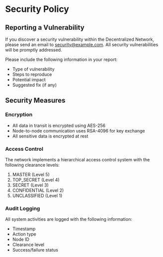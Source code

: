 # Security Policy

## Reporting a Vulnerability

If you discover a security vulnerability within the Decentralized Network, please send an email to security@example.com. All security vulnerabilities will be promptly addressed.

Please include the following information in your report:

- Type of vulnerability
- Steps to reproduce
- Potential impact
- Suggested fix (if any)

## Security Measures

### Encryption

- All data in transit is encrypted using AES-256
- Node-to-node communication uses RSA-4096 for key exchange
- All sensitive data is encrypted at rest

### Access Control

The network implements a hierarchical access control system with the following clearance levels:

1. MASTER (Level 5)
2. TOP_SECRET (Level 4)
3. SECRET (Level 3)
4. CONFIDENTIAL (Level 2)
5. UNCLASSIFIED (Level 1)

### Audit Logging

All system activities are logged with the following information:
- Timestamp
- Action type
- Node ID
- Clearance level
- Success/failure status
